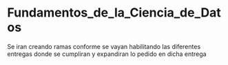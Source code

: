# Fundamentos_de_la_Ciencia_de_Datos
Se iran creando ramas conforme se vayan habilitando las diferentes entregas donde se cumpliran y expandiran lo pedido en dicha entrega
